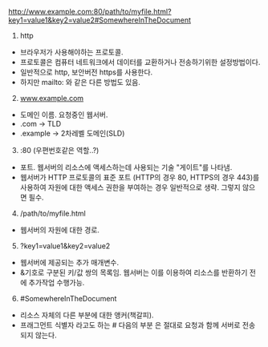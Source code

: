 http://www.example.com:80/path/to/myfile.html?key1=value1&key2=value2#SomewhereInTheDocument

1. http 
- 브라우저가 사용해야하는 프로토콜.
- 프로토콜은 컴퓨터 네트워크에서 데이터를 교환하거나 전송하기위한 설정방법이다.
- 일반적으로 http, 보안버전 https를 사용한다.
- 하지만 mailto: 와 같은 다른 방법도 있음.

2. www.example.com
- 도메인 이름. 요청중인 웹서버.
- .com -> TLD
- .example -> 2차레벨 도메인(SLD)

3. :80 (우편번호같은 역할..?)
- 포트. 웹서버의 리소스에 액세스하는데 사용되는 기술 "게이트"를 나타냄.
- 웹서버가  HTTP 프로토콜의 표준 포트 (HTTP의 경우 80, HTTPS의 경우 443)를 사용하여 자원에 대한 액세스 권한을 부여하는 경우 일반적으로 생략.
  그렇지 않으면 필수.
  
4. /path/to/myfile.html
- 웹서버의 자원에 대한 경로. 

5. ?key1=value1&key2=value2
- 웹서버에 제공되는 추가 매개변수.
- &기호로 구분된 키/값 쌍의 목록임. 웹서버는 이를 이용하여 리소스를 반환하기 전에 추가작업 수행가능.

6. #SomewhereInTheDocument
- 리소스 자체의 다른 부분에 대한 앵커(책갈피).
- 프래그먼트 식별자 라고도 하는 # 다음의 부분 은 절대로 요청과 함께 서버로 전송되지 않는다.

  
